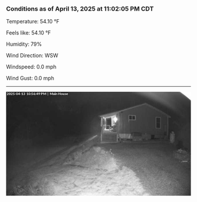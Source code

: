### Conditions as of April 13, 2025 at 11:02:05 PM CDT 

Temperature: 54.10 &deg;F

Feels like: 54.10 &deg;F

Humidity: 79%

Wind Direction: WSW

Windspeed: 0.0 mph

Wind Gust: 0.0 mph

---

<img src="./images/latest.jpeg"/>

